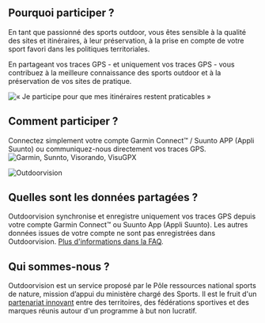 <participate></participate>

<disciplines></disciplines>

## Pourquoi participer ?

En tant que passionné des sports outdoor, vous êtes sensible à la
qualité des sites et itinéraires, à leur préservation, à la prise en
compte de votre sport favori dans les politiques territoriales.

En partageant vos traces GPS - et uniquement vos traces GPS - vous contribuez
à la meilleure connaissance des sports outdoor et à la préservation de
vos sites de pratique.

![« Je participe pour que mes itinéraires restent praticables »](/medias/running-legs.jpg)

## Comment participer ?

Connectez simplement votre compte Garmin Connect™ / Suunto APP (Appli Suunto) ou communiquez-nous directement vos traces GPS.
![Garmin, Sunnto, Visorando, VisuGPX](/medias/logo-band.png)

<participate></participate>

![Outdoorvision](/medias/carousel.jpg)

## Quelles sont les données partagées ?

Outdoorvision synchronise et enregistre uniquement vos traces GPS depuis votre
compte Garmin Connect™ ou Suunto App (Appli Suunto). Les autres données issues
de votre compte ne sont pas enregistrées dans
Outdoorvision. [Plus d'informations dans la FAQ](/faq).

<custommap></custommap>

## Qui sommes-nous ?

Outdoorvision est un service proposé par le Pôle ressources national sports de nature, mission d’appui du ministère chargé des Sports.
Il est le fruit d'un [partenariat innovant](/partenaires) entre des territoires, des fédérations sportives et des marques réunis autour d'un programme à but non lucratif.

<participate></participate>

[Participer]: https://dev-prnsn.makina-corpus.net/auth/
